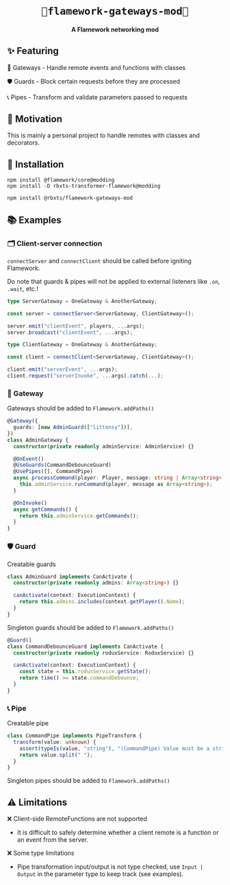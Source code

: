 <h1 align="center">
  <code>🌉flamework-gateways-mod🌉</code>
  <br>
</hi>

<h4 align="center">A Flamework networking mod</h4>

## ✨ Featuring

🌉 Gateways - Handle remote events and functions with classes

🛡️ Guards - Block certain requests before they are processed

📞 Pipes - Transform and validate parameters passed to requests

## 🌻 Motivation

This is mainly a personal project to handle remotes with classes and decorators.

## 🔌 Installation

```
npm install @flamework/core@modding
npm install -D rbxts-transformer-flamework@modding
```

```
npm install @rbxts/flamework-gateways-mod
```

## 📚 Examples

### 🗂️ Client-server connection

`connectServer` and `connectClient` should be called before igniting Flamework.

Do note that guards & pipes will not be applied to external listeners like `.on`, `.wait`, etc.!

```ts
type ServerGateway = OneGateway & AnotherGateway;

const server = connectServer<ServerGateway, ClientGateway>();

server.emit("clientEvent", players, ...args);
server.broadcast("clientEvent", ...args);
```

```ts
type ClientGateway = OneGateway & AnotherGateway;

const client = connectClient<ServerGateway, ClientGateway>();

client.emit("serverEvent", ...args);
client.request("serverInvoke", ...args).catch(...);
```

### 🌉 Gateway

Gateways should be added to `Flamework.addPaths()`

```ts
@Gateway({
  guards: [new AdminGuard(["littensy"])],
})
class AdminGateway {
  constructor(private readonly adminService: AdminService) {}

  @OnEvent()
  @UseGuards(CommandDebounceGuard)
  @UsePipes([], CommandPipe)
  async processCommand(player: Player, message: string | Array<string>) {
    this.adminService.runCommand(player, message as Array<string>);
  }

  @OnInvoke()
  async getCommands() {
    return this.adminService.getCommands();
  }
}
```

### 🛡️ Guard

Creatable guards

```ts
class AdminGuard implements CanActivate {
  constructor(private readonly admins: Array<string>) {}

  canActivate(context: ExecutionContext) {
    return this.admins.includes(context.getPlayer().Name);
  }
}
```

Singleton guards should be added to `Flamework.addPaths()`

```ts
@Guard()
class CommandDebounceGuard implements CanActivate {
  constructor(private readonly roduxService: RoduxService) {}

  canActivate(context: ExecutionContext) {
    const state = this.roduxService.getState();
    return time() >= state.commandDebounce;
  }
}
```

### 📞 Pipe

Creatable pipe

```ts
class CommandPipe implements PipeTransform {
  transform(value: unknown) {
    assert(typeIs(value, "string"), "(CommandPipe) Value must be a string");
    return value.split(" ");
  }
}
```

Singleton pipes should be added to `Flamework.addPaths()`

## ⚠️ Limitations

❌ Client-side RemoteFunctions are not supported
 - It is difficult to safely determine whether a client remote is a function or an event from the server.

❌ Some type limitations
 - Pipe transformation input/output is not type checked, use `Input | Output` in the parameter type to keep track (see examples).
